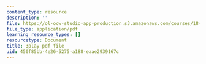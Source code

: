 ```yaml
---
content_type: resource
description: ''
file: https://ol-ocw-studio-app-production.s3.amazonaws.com/courses/18-06sc-linear-algebra-fall-2011/450f85bb4e265275a188eaae2939167c_OZxzHcW663g.pdf
file_type: application/pdf
learning_resource_types: []
resourcetype: Document
title: 3play pdf file
uid: 450f85bb-4e26-5275-a188-eaae2939167c
---
```

